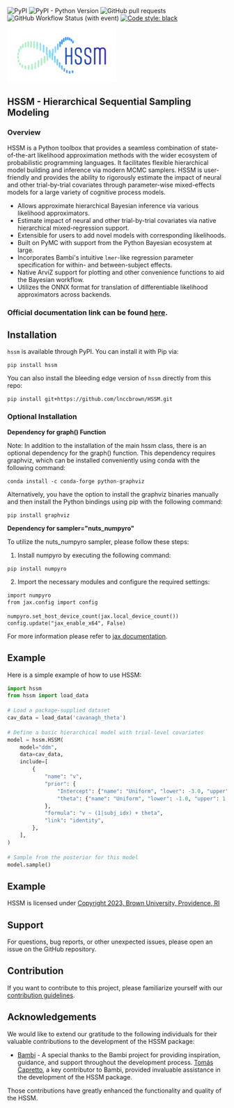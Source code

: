 ![PyPI](https://img.shields.io/pypi/v/hssm)
![PyPI - Python Version](https://img.shields.io/pypi/pyversions/hssm)
![GitHub pull requests](https://img.shields.io/github/issues-pr/lnccbrown/HSSM)
![GitHub Workflow Status (with event)](https://img.shields.io/github/actions/workflow/status/lnccbrown/HSSM/run_tests.yml)
[![Code style: black](https://img.shields.io/badge/code%20style-black-000000.svg)](https://github.com/ambv/black)


<p align="left">
  <img src="docs/images/mainlogo.png" width="250">
</p>

## HSSM - Hierarchical Sequential Sampling Modeling

### Overview
HSSM is a Python toolbox that provides a seamless combination of state-of-the-art likelihood approximation methods with the wider ecosystem of probabilistic programming languages. It facilitates flexible hierarchical model building and inference via modern MCMC samplers. HSSM is user-friendly and provides the ability to rigorously estimate the impact of neural and other trial-by-trial covariates through parameter-wise mixed-effects models for a large variety of cognitive process models.

- Allows approximate hierarchical Bayesian inference via various likelihood approximators.
- Estimate impact of neural and other trial-by-trial covariates via native hierarchical mixed-regression support.
- Extensible for users to add novel models with corresponding likelihoods.
- Built on PyMC with support from the Python Bayesian ecosystem at large.
- Incorporates Bambi's intuitive `lmer`-like regression parameter specification for within- and between-subject effects.
- Native ArviZ support for plotting and other convenience functions to aid the Bayesian workflow.
- Utilizes the ONNX format for translation of differentiable likelihood approximators across backends.

### Official documentation link can be found [here](https://lnccbrown.github.io/HSSM/).

## Installation

`hssm` is available through PyPI. You can install it with Pip via:

```
pip install hssm
```
You can also install the bleeding edge version of `hssm` directly from this repo:

```
pip install git+https://github.com/lnccbrown/HSSM.git
```
### Optional Installation

**Dependency for graph() Function**

Note: In addition to the installation of the main hssm class, there is an optional dependency for the graph() function. This dependency requires graphviz, which can be installed conveniently using conda with the following command:

```
conda install -c conda-forge python-graphviz
```
Alternatively, you have the option to install the graphviz binaries manually and then install the Python bindings using pip with the following command:

```
pip install graphviz
```
**Dependency for sampler="nuts_numpyro"**

To utilize the nuts_numpyro sampler, please follow these steps:

1. Install numpyro by executing the following command:
```
pip install numpyro
```
2. Import the necessary modules and configure the required settings:
```
import numpyro
from jax.config import config

numpyro.set_host_device_count(jax.local_device_count())
config.update("jax_enable_x64", False)
```
For more information please refer to [jax documentation](https://jax.readthedocs.io/en/latest/installation.html).

## Example

Here is a simple example of how to use HSSM:

```python
import hssm
from hssm import load_data

# Load a package-supplied dataset
cav_data = load_data('cavanagh_theta')

# Define a basic hierarchical model with trial-level covariates
model = hssm.HSSM(
    model="ddm",
    data=cav_data,
    include=[
        {
            "name": "v",
            "prior": {
                "Intercept": {"name": "Uniform", "lower": -3.0, "upper": 3.0},
                "theta": {"name": "Uniform", "lower": -1.0, "upper": 1.0},
            },
            "formula": "v ~ (1|subj_idx) + theta",
            "link": "identity",
        },
    ],
)

# Sample from the posterior for this model
model.sample()
```

## Example
HSSM is licensed under [Copyright 2023, Brown University, Providence, RI](LICENSE)

## Support
For questions, bug reports, or other unexpected issues, please open an issue on the GitHub repository.

## Contribution
If you want to contribute to this project, please familiarize yourself with our [contribution guidelines](docs/CONTRIBUTING.md).

## Acknowledgements

We would like to extend our gratitude to the following individuals for their valuable contributions to the development of the HSSM package:

- [Bambi](https://github.com/bambinos/bambi) - A special thanks to the Bambi project for providing inspiration, guidance, and support throughout the development process. [Tomás Capretto](https://github.com/tomicapretto), a key contributor to Bambi, provided invaluable assistance in the development of the HSSM package.

Those contributions have greatly enhanced the functionality and quality of the HSSM.
